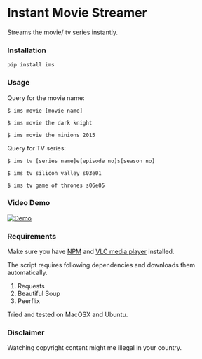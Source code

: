 # Instant Movie Streamer

Streams the movie/ tv series instantly.


### Installation
```
pip install ims
```

### Usage
Query for the movie name:
```
$ ims movie [movie name]
```

```
$ ims movie the dark knight
```

```
$ ims movie the minions 2015
```

Query for TV series:

```
$ ims tv [series name]e[episode no]s[season no]
```

```
$ ims tv silicon valley s03e01
```

```
$ ims tv game of thrones s06e05
```

### Video Demo

[![Demo](https://img.youtube.com/vi/YOUTUBE_VIDEO_ID_HERE/0.jpg)](https://www.youtube.com/watch?v=YOUTUBE_VIDEO_ID_HERE)

### Requirements

Make sure you have [NPM](https://docs.npmjs.com/getting-started/installing-node) and [VLC media player](http://www.videolan.org) installed.

The script requires following dependencies and downloads them automatically.

1. Requests
2. Beautiful Soup
3. Peerflix 


Tried and tested on MacOSX and Ubuntu.

### Disclaimer

Watching copyright content might me illegal in your country. 
